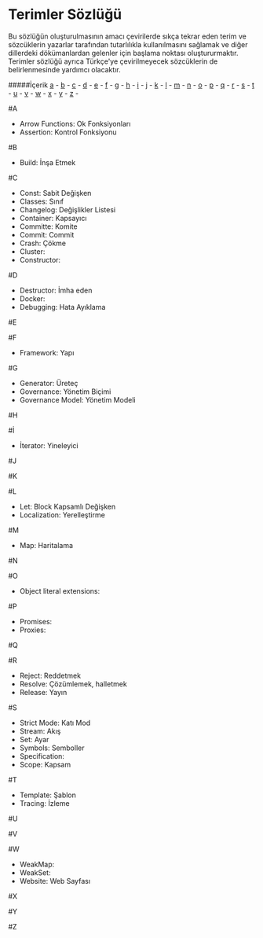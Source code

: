 # Terimler Sözlüğü

Bu sözlüğün oluşturulmasının amacı çevirilerde sıkça tekrar eden terim ve sözcüklerin yazarlar tarafından tutarlılıkla kullanılmasını sağlamak ve diğer dillerdeki dökümanlardan gelenler için başlama noktası oluştururmaktır.
Terimler sözlüğü ayrıca Türkçe'ye çevirilmeyecek sözcüklerin de belirlenmesinde yardımcı olacaktır.

#####İçerik
[a](#a) -
[b](#b) -
[c](#c) -
[d](#d) -
[e](#e) -
[f](#f) -
[g](#g) -
[h](#h) -
[i](#i) -
[j](#j) -
[k](#k) -
[l](#l) -
[m](#m) -
[n](#n) -
[o](#o) -
[p](#p) -
[q](#q) -
[r](#r) -
[s](#s) -
[t](#t) -
[u](#u) -
[v](#v) -
[w](#w) -
[x](#x) -
[y](#y) -
[z](#z) -

#A
 * Arrow Functions: Ok Fonksiyonları
 * Assertion: Kontrol Fonksiyonu

#B
 * Build: İnşa Etmek


#C
 * Const: Sabit Değişken
 * Classes: Sınıf
 * Changelog: Değişlikler Listesi
 * Container: Kapsayıcı
 * Committe: Komite
 * Commit: Commit
 * Crash: Çökme
 * Cluster: 
 * Constructor: 


#D
 * Destructor: İmha eden
 * Docker: 
 * Debugging: Hata Ayıklama


#E


#F
 * Framework: Yapı

#G
 * Generator: Üreteç
 * Governance: Yönetim Biçimi
 * Governance Model: Yönetim Modeli

#H


#İ
 * İterator: Yineleyici


#J


#K


#L
 * Let: Block Kapsamlı Değişken 
 * Localization: Yerelleştirme


#M
 * Map: Haritalama
 
#N


#O
 * Object literal extensions:


#P
 * Promises:
 * Proxies:

#Q


#R
 * Reject: Reddetmek
 * Resolve: Çözümlemek, halletmek
 * Release: Yayın

#S
 * Strict Mode: Katı Mod
 * Stream: Akış
 * Set: Ayar
 * Symbols: Semboller
 * Specification:
 * Scope: Kapsam


#T
 * Template: Şablon
 * Tracing: İzleme

#U


#V


#W
 * WeakMap:
 * WeakSet:
 * Website: Web Sayfası

#X


#Y


#Z
